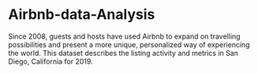 # Airbnb-data-Analysis
Since 2008, guests and hosts have used Airbnb to expand on travelling possibilities and present a more unique, personalized way of experiencing the world. This dataset describes the listing activity and metrics in San Diego, California for 2019.
